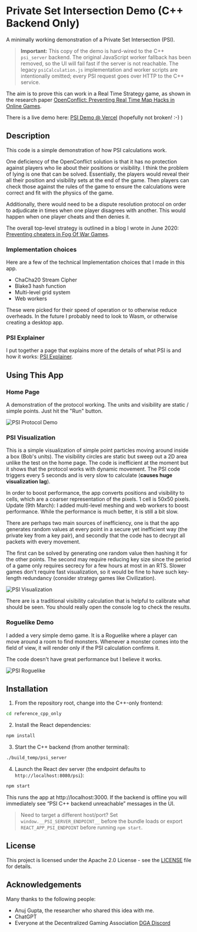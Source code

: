 # Private Set Intersection Demo (C++ Backend Only)

A minimally working demonstration of a Private Set Intersection (PSI).

> **Important:** This copy of the demo is hard-wired to the C++ `psi_server` backend. The original JavaScript worker fallback has been removed, so the UI will fail fast if the server is not reachable.
> The legacy `psiCalculation.js` implementation and worker scripts are intentionally omitted; every PSI request goes over HTTP to the C++ service.

The aim is to prove this can work in a Real Time Strategy game, as shown in the research paper [OpenConflict: Preventing Real Time Map Hacks in Online Games](https://www.shiftleft.org/papers/openconflict/).

There is a live demo here: [PSI Demo @ Vercel](https://psi-demo-delta.vercel.app/) (hopefully not broken! :-) )

## Description
This code is a simple demonstration of how PSI calculations work.

One deficiency of the OpenConflict solution is that it has no protection against players who lie about their positions or visibility. I think the problem of lying is one that can be solved. Essentially, the players would reveal their all their position and visibility sets at the end of the game. Then players can check those against the rules of the game to ensure the calculations were correct and fit with the physics of the game.

Additionally, there would need to be a dispute resolution protocol on order to adjudicate in times when one player disagrees with another. This would happen when one player cheats and then denies it.

The overall top-level strategy is outlined in a blog I wrote in June 2020: [Preventing cheaters in Fog Of War Games](https://edward-thomson.medium.com/preventing-cheaters-in-fog-of-war-games-69f202fbe107).

### Implementation choices

Here are a few of the technical Implementation choices that I made in this app.

* ChaCha20 Stream Cipher
* Blake3 hash function
* Multi-level grid system
* Web workers

These were picked for their speed of operation or to otherwise reduce overheads. In the future I probably need to look to Wasm, or otherwise creating a desktop app.

### PSI Explainer
I put together a page that explains more of the details of what PSI is and how it works: [PSI Explainer](./explanations/psi_explainer.md).

## Using This App

### Home Page
A demonstration of the protocol working. The units and visibility are static / simple points. Just hit the "Run" button. 

![PSI Protocol Demo](explanations/Home_Page_Screenshot_20241006.png)

### PSI Visualization
This is a simple visualization of simple point particles moving around inside a box (Bob's units). The visibility circles are static but sweep out a 2D area unlike the test on the home page. The code is inefficient at the moment but it shows that the protocol works with dynamic movement. The PSI code triggers every 5 seconds and is very slow to calculate (**causes huge visualization lag**).

In order to boost performance, the app converts positions and visibility to cells, which are a coarser representation of the pixels. 1 cell is 50x50 pixels. Update (9th March): I added multi-level meshing and web workers to boost performance. While the performance is much better, it is still a bit slow.

There are perhaps two main sources of inefficiency, one is that the app generates random values at every point in a secure yet inefficient way (the private key from a key pair), and secondly that the code has to decrypt all packets with every movement.

The first can be solved by generating one random value then hashing it for the other points. The second may require reducing key size since the period of a game only requires secrecy for a few hours at most in an RTS. Slower games don't require fast visualization, so it would be fine to have such key-length redundancy (consider strategy games like Civilization).

![PSI Visualization](explanations/PSI_Visualization_20241006.png)

There are is a traditional visibility calculation that is helpful to calibrate what should be seen. You should really open the console log to check the results.

### Roguelike Demo
I added a very simple demo game. It is a Roguelike where a player can move around a room to find monsters. Whenever a monster comes into the field of view, it will render only if the PSI calculation confirms it.

The code doesn't have great performance but I believe it works.

![PSI Roguelike](explanations/PSI_Roguelike_Screenshot_20250309_232639.png)


## Installation

1. From the repository root, change into the C++-only frontend:

```bash
cd reference_cpp_only
```

2. Install the React dependencies:

```bash
npm install
```

3. Start the C++ backend (from another terminal):

```bash
./build_temp/psi_server
```

4. Launch the React dev server (the endpoint defaults to `http://localhost:8080/psi`):

```bash
npm start
```

This runs the app at http://localhost:3000. If the backend is offline you will immediately see “PSI C++ backend unreachable” messages in the UI.

> Need to target a different host/port? Set `window.__PSI_SERVER_ENDPOINT__` before the bundle loads or export `REACT_APP_PSI_ENDPOINT` before running `npm start`.


## License
This project is licensed under the Apache 2.0 License - see the [LICENSE](LICENSE) file for details.


## Acknowledgements
Many thanks to the following people:

- Anuj Gupta, the researcher who shared this idea with me.
- ChatGPT
- Everyone at the Decentralized Gaming Association [DGA Discord](https://discord.com/invite/eZEVrSd)
